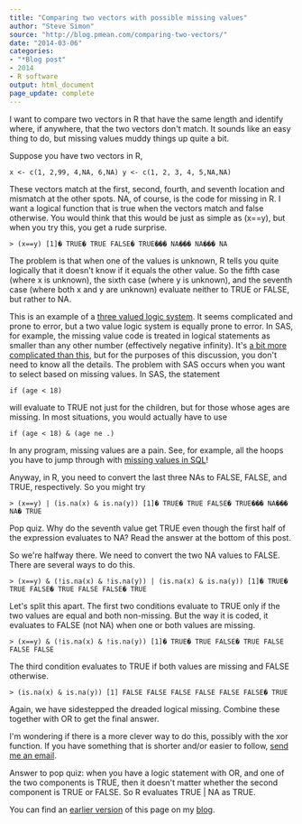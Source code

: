 ```yaml
---
title: "Comparing two vectors with possible missing values"
author: "Steve Simon"
source: "http://blog.pmean.com/comparing-two-vectors/"
date: "2014-03-06"
categories:
- "*Blog post"
- 2014
- R software
output: html_document
page_update: complete
---
```


I want to compare two vectors in R that have the same length and
identify where, if anywhere, that the two vectors don't match. It sounds
like an easy thing to do, but missing values muddy things up quite a
bit.

<!---More--->

Suppose you have two vectors in R,

`x <- c(1, 2,99, 4,NA, 6,NA) y <- c(1, 2, 3, 4, 5,NA,NA)`

These vectors match at the first, second, fourth, and seventh location
and mismatch at the other spots. NA, of course, is the code for missing
in R. I want a logical function that is true when the vectors match and
false otherwise. You would think that this would be just as simple as
(x==y), but when you try this, you get a rude surprise.

`> (x==y) [1]� TRUE� TRUE FALSE� TRUE��� NA��� NA��� NA`

The problem is that when one of the values is unknown, R tells you quite
logically that it doesn't know if it equals the other value. So the
fifth case (where x is unknown), the sixth case (where y is unknown),
and the seventh case (where both x and y are unknown) evaluate neither
to TRUE or FALSE, but rather to NA.

This is an example of a [three valued logic
system](http://en.wikipedia.org/wiki/Three-valued_logic). It seems
complicated and prone to error, but a two value logic system is equally
prone to error. In SAS, for example, the missing value code is treated
in logical statements as smaller than any other number (effectively
negative infinity). It's [a bit more complicated than
this](https://support.sas.com/documentation/cdl/en/lrcon/62955/HTML/default/viewer.htm#a001292604.htm),
but for the purposes of this discussion, you don't need to know all the
details. The problem with SAS occurs when you want to select based on
missing values. In SAS, the statement

`if (age < 18)`

will evaluate to TRUE not just for the children, but for those whose
ages are missing. In most situations, you would actually have to use

`if (age < 18) & (age ne .)`

In any program, missing values are a pain. See, for example, all the
hoops you have to jump through with [missing values in
SQL](https://www.simple-talk.com/sql/learn-sql-server/sql-and-the-snare-of-three-valued-logic/)!

Anyway, in R, you need to convert the last three NAs to FALSE, FALSE,
and TRUE, respectively. So you might try

`> (x==y) | (is.na(x) & is.na(y)) [1]� TRUE� TRUE FALSE� TRUE��� NA��� NA� TRUE`

Pop quiz. Why do the seventh value get TRUE even though the first half
of the expression evaluates to NA? Read the answer at the bottom of this
post.

So we're halfway there. We need to convert the two NA values to FALSE.
There are several ways to do this.

`> (x==y) & (!is.na(x) & !is.na(y)) | (is.na(x) & is.na(y)) [1]� TRUE� TRUE FALSE� TRUE FALSE FALSE� TRUE`

Let's split this apart. The first two conditions evaluate to TRUE only
if the two values are equal and both non-missing. But the way it is
coded, it evaluates to FALSE (not NA) when one or both values are
missing.

`> (x==y) & (!is.na(x) & !is.na(y)) [1]� TRUE� TRUE FALSE� TRUE FALSE FALSE FALSE`

The third condition evaluates to TRUE if both values are missing and
FALSE otherwise.

`> (is.na(x) & is.na(y)) [1] FALSE FALSE FALSE FALSE FALSE FALSE� TRUE`

Again, we have sidestepped the dreaded logical missing. Combine these
together with OR to get the final answer.

I'm wondering if there is a more clever way to do this, possibly with
the xor function. If you have something that is shorter and/or easier to
follow, [send me an email](http://www.pmean.com/contact.html).

Answer to pop quiz: when you have a logic statement with OR, and one of
the two components is TRUE, then it doesn't matter whether the second
component is TRUE or FALSE. So R evaluates TRUE \| NA as TRUE.

You can find an [earlier version][sim1] of this page on my [blog][sim2].

[sim1]: http://blog.pmean.com/comparing-two-vectors/
[sim2]: http://blog.pmean.com
